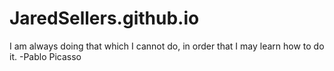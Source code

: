 # JaredSellers.github.io 


I am always doing that which I cannot do, in order that I may learn how to do it.
-Pablo Picasso
